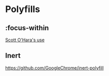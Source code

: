 # Polyfills

## :focus-within

[Scott O'Hara's use](https://github.com/scottaohara/a11y_styled_form_controls/blob/master/src/assets/js/global--focus-within.js)

## Inert

https://github.com/GoogleChrome/inert-polyfill
